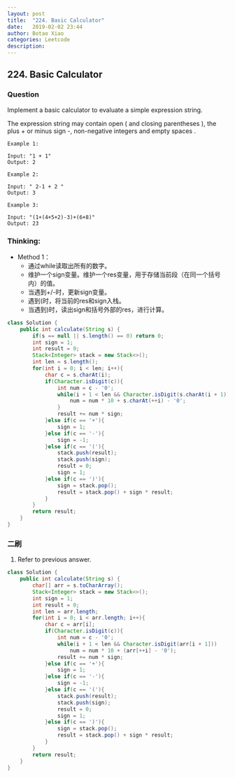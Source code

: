 ```yaml
---
layout: post
title:  "224. Basic Calculator"
date:   2019-02-02 23:44
author: Botao Xiao
categories: Leetcode
description:
---
```

## 224. Basic Calculator

### Question
Implement a basic calculator to evaluate a simple expression string.

The expression string may contain open ( and closing parentheses ), the plus + or minus sign -, non-negative integers and empty spaces .

```
Example 1:

Input: "1 + 1"
Output: 2

Example 2:

Input: " 2-1 + 2 "
Output: 3

Example 3:

Input: "(1+(4+5+2)-3)+(6+8)"
Output: 23
```

### Thinking:
* Method 1：
	* 通过while读取出所有的数字。
	* 维护一个sign变量。维护一个res变量，用于存储当前段（在同一个括号内）的值。
	* 当遇到+/-时，更新sign变量。
	* 遇到(时，将当前的res和sign入栈。
	* 当遇到)时，读出sign和括号外部的res，进行计算。

```Java
class Solution {
    public int calculate(String s) {
        if(s == null || s.length() == 0) return 0;
        int sign = 1;
        int result = 0;
        Stack<Integer> stack = new Stack<>();
        int len = s.length();
        for(int i = 0; i < len; i++){
            char c = s.charAt(i);
            if(Character.isDigit(c)){
                int num = c - '0';
                while(i + 1 < len && Character.isDigit(s.charAt(i + 1))){
                    num = num * 10 + s.charAt(++i) - '0';
                }
                result += num * sign;
            }else if(c == '+'){
                sign = 1;
            }else if(c == '-'){
                sign = -1;
            }else if(c == '('){
                stack.push(result);
                stack.push(sign);
                result = 0;
                sign = 1;
            }else if(c == ')'){
                sign = stack.pop();
                result = stack.pop() + sign * result;
            }
        }
        return result;
    }
}
```

### 二刷
1. Refer to previous answer.
```Java
class Solution {
    public int calculate(String s) {
        char[] arr = s.toCharArray();
        Stack<Integer> stack = new Stack<>();
        int sign = 1;
        int result = 0;
        int len = arr.length;
        for(int i = 0; i < arr.length; i++){
            char c = arr[i];
            if(Character.isDigit(c)){
                int num = c - '0';
                while(i + 1 < len && Character.isDigit(arr[i + 1]))
                    num = num * 10 + (arr[++i] - '0');
                result += num * sign;
            }else if(c == '+'){
                sign = 1;
            }else if(c == '-'){
                sign = -1;
            }else if(c == '('){
                stack.push(result);
                stack.push(sign);
                result = 0;
                sign = 1;
            }else if(c == ')'){
                sign = stack.pop();
                result = stack.pop() + sign * result;
            }
        }
        return result;
    }
}
```

